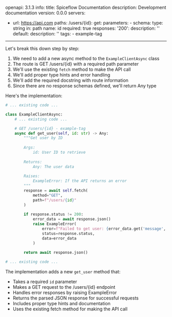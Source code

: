 openapi: 3.1.3
info:
  title: Spiceflow Documentation
  description: Development documentation
  version: 0.0.0
servers:
  - url: https://api.com
paths:
  /users/{id}:
    get:
      parameters:
        - schema:
            type: string
          in: path
          name: id
          required: true
      responses:
        '200':
          description: ''
        default:
          description: ''
      tags:
        - example-tag

---
Let's break this down step by step:

1. We need to add a new async method to the `ExampleClientAsync` class
2. The route is GET /users/{id} with a required path parameter
3. We'll use the existing `fetch` method to make the API call
4. We'll add proper type hints and error handling
5. We'll add the required docstring with route information
6. Since there are no response schemas defined, we'll return Any type

Here's the implementation:

```python:client.py
# ... existing code ...

class ExampleClientAsync:
    # ... existing code ...

    # GET /users/{id} - example-tag
    async def get_user(self, id: str) -> Any:
        """Get user by ID
        
        Args:
            id: User ID to retrieve
            
        Returns:
            Any: The user data
            
        Raises:
            ExampleError: If the API returns an error
        """
        response = await self.fetch(
            method="GET",
            path=f"/users/{id}"
        )
        
        if response.status != 200:
            error_data = await response.json()
            raise ExampleError(
                error=f"Failed to get user: {error_data.get('message', 'Unknown error')}",
                status=response.status,
                data=error_data
            )
            
        return await response.json()

# ... existing code ...
```

The implementation adds a new `get_user` method that:
- Takes a required `id` parameter
- Makes a GET request to the /users/{id} endpoint
- Handles error responses by raising ExampleError
- Returns the parsed JSON response for successful requests
- Includes proper type hints and documentation
- Uses the existing fetch method for making the API call